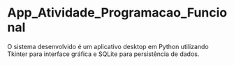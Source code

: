 # App_Atividade_Programacao_Funcional
O sistema desenvolvido é um aplicativo desktop em Python utilizando Tkinter para interface gráfica e SQLite para persistência de dados. 
